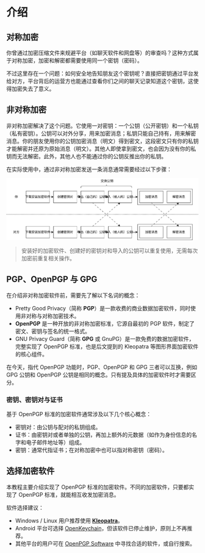 # 介绍

## 对称加密

你曾通过加密压缩文件来规避平台（如聊天软件和网盘等）的审查吗？这种方式属于对称加密，加密和解密都需要使用同一个密钥（密码）。

不过这里存在一个问题：如何安全地告知朋友这个密钥呢？直接把密钥通过平台发给对方，平台背后的运营方也能通过查看你们之间的聊天记录知道这个密钥，这使得加密失去了意义。

## 非对称加密

非对称加密解决了这个问题。它使用一对密钥：一个公钥（公开密钥）和一个私钥（私有密钥）。公钥可以对外分享，用来加密消息；私钥只能自己持有，用来解密消息。你的朋友使用你的公钥加密消息（明文）得到密文，这段密文只有你的私钥才能解密并还原为原始消息（明文）。其他人即使拿到密文，也会因为没有你的私钥而无法解密。此外，其他人也不能通过你的公钥反推出你的私钥。

在实际使用中，通过非对称加密发送一条消息通常需要经过以下步骤：

![步骤概览](introduction/step-overview.svg)

> 安装好的加密软件、创建好的密钥对和导入的公钥可以重复使用，无需每次加密前重复相关操作。

## PGP、OpenPGP 与 GPG

在介绍非对称加密软件前，需要先了解以下名词的概念：

- Pretty Good Privacy（简称 **PGP**）是一款收费的商业数据加密软件，同时使用非对称与对称加密技术。
- **OpenPGP** 是一种开放的非对称加密标准，它源自最初的 PGP 软件，制定了密文、密钥与签名的统一格式。
- GNU Privacy Guard（简称 **GPG** 或 GnuPG）是一款免费的数据加密软件，完整实现了 OpenPGP 标准，也是后文提到的 Kleopatra 等图形界面加密软件的核心组件。

在今天，指代 OpenPGP 功能时，PGP、OpenPGP 和 GPG 三者可以互换，例如 GPG 公钥和 OpenPGP 公钥是相同的概念。只有提及具体的加密软件时才需要区分。

### 密钥、密钥对与证书

基于 OpenPGP 标准的加密软件通常涉及以下几个核心概念：

- 密钥对：由公钥与配对的私钥组成。
- 证书：由密钥对或者单独的公钥，再加上额外的元数据（如作为身份信息的名字和电子邮件地址等）组成。
- 密钥：通常代指证书；在对称加密中也可以指对称密钥（密码）。

## 选择加密软件

本教程主要介绍实现了 OpenPGP 标准的加密软件。不同的加密软件，只要都实现了 OpenPGP 标准，就能相互收发加密消息。

软件选择建议：

- Windows / Linux 用户推荐使用 **[Kleopatra](kleopatra.md)**。
- Android 平台可选择 [OpenKeychain](openkeychain.md)，但该软件已停止维护，原则上不再推荐。
- 其他平台的用户可在 [OpenPGP Software](https://www.openpgp.org/software/ "点击前往外部站点") 中寻找合适的软件，或自行搜索。